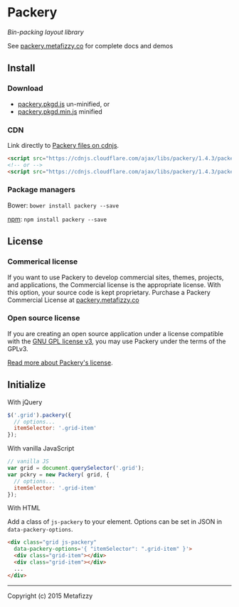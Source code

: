 # Packery

_Bin-packing layout library_

See [packery.metafizzy.co](http://packery.metafizzy.co) for complete docs and demos

## Install

### Download

+ [packery.pkgd.js](https://github.com/metafizzy/packery/raw/master/dist/packery.pkgd.js) un-minified, or
+ [packery.pkgd.min.js](https://github.com/metafizzy/packery/raw/master/dist/packery.pkgd.min.js) minified

### CDN

Link directly to [Packery files on cdnjs](https://cdnjs.com/libraries/packery).

``` html
<script src="https://cdnjs.cloudflare.com/ajax/libs/packery/1.4.3/packery.pkgd.js"></script>
<!-- or -->
<script src="https://cdnjs.cloudflare.com/ajax/libs/packery/1.4.3/packery.pkgd.min.js"></script>
```

### Package managers

Bower: `bower install packery --save`

[npm](https://www.npmjs.com/package/packery): `npm install packery --save`

## License

### Commerical license

If you want to use Packery to develop commercial sites, themes, projects, and applications, the Commercial license is the appropriate license. With this option, your source code is kept proprietary. Purchase a Packery Commercial License at [packery.metafizzy.co](http://packery.metafizzy.co/#commerical-license)

### Open source license

If you are creating an open source application under a license compatible with the [GNU GPL license v3](https://www.gnu.org/licenses/gpl-3.0.html), you may use Packery under the terms of the GPLv3.

[Read more about Packery's license](http://packery.metafizzy.co/packery.html).

## Initialize

With jQuery

``` js
$('.grid').packery({
  // options...
  itemSelector: '.grid-item'
});
```

With vanilla JavaScript

``` js
// vanilla JS
var grid = document.querySelector('.grid');
var pckry = new Packery( grid, {
  // options...
  itemSelector: '.grid-item'
});
```

With HTML

Add a class of `js-packery` to your element. Options can be set in JSON in `data-packery-options`.

``` html
<div class="grid js-packery"
  data-packery-options='{ "itemSelector": ".grid-item" }'>
  <div class="grid-item"></div>
  <div class="grid-item"></div>
  ...
</div>
```

---

Copyright (c) 2015 Metafizzy

